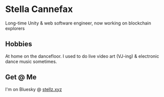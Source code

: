 # Stella Cannefax 

Long-time Unity & web software engineer, now working on blockchain explorers

## Hobbies

At home on the dancefloor.  I used to do live video art (VJ-ing) & electronic dance music sometimes.  

## Get @ Me

I'm on Bluesky @ [stellz.xyz](http://stellz.xyz)
 
